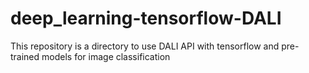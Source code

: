 # deep_learning-tensorflow-DALI
This repository is a directory to use DALI API with tensorflow and pre-trained models for image classification
